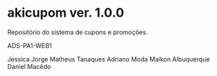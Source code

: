 # akicupom ver. 1.0.0
Repositório do sistema de cupons e promoções.

ADS-PA1-WEB1

Jessica Jorge
Matheus Tanaques
Adriano Moda
Maikon Albuquerque
Daniel Macêdo

